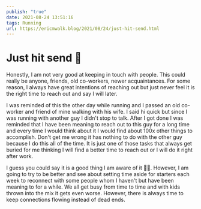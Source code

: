 ```yaml
---
publish: "true"
date: 2021-08-24 13:51:16
tags: Running
url: https://ericmwalk.blog/2021/08/24/just-hit-send.html
---
```


# Just hit send 📨

Honestly, I am not very good at keeping in touch with people. This could really be anyone, friends, old co-workers, newer acquaintances. For some reason, I always have great intentions of reaching out but just never feel it is the right time to reach out and say I will later.

I was reminded of this the other day while running and I passed an old co-worker and friend of mine walking with his wife. I said hi quick but since I was running with another guy I didn't stop to talk. After I got done I was reminded that I have been meaning to reach out to this guy for a long time and every time I would think about it I would find about 100x other things to accomplish. Don't get me wrong it has nothing to do with the other guy because I do this all of the time. It is just one of those tasks that always get buried for me thinking I will find a better time to reach out or I will do it right after work.

I guess you could say it is a good thing I am aware of it 🤷‍♂️. However, I am going to try to be better and see about setting time aside for starters each week to reconnect with some people whom I haven't but have been meaning to for a while. We all get busy from time to time and with kids thrown into the mix it gets even worse. However, there is always time to keep connections flowing instead of dead ends.
